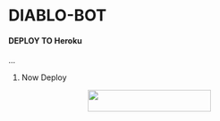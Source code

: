 # DIABLO-BOT


#### DEPLOY TO Heroku 
...
1. Now Deploy
<p align="center"><a href="https://dashboard.heroku.com/new?template=https://github.com/SharkYTB/DIABLO-BOT/tree/main"> <img src="https://img.shields.io/badge/Heroku%20Deploy-blue?style=for-the-badge&logo=heroku" width="220" height="38.45"/></a></p>

